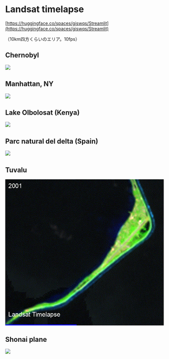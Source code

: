 # Landsat timelapse
[https://huggingface.co/spaces/giswqs/Streamlit](https://huggingface.co/spaces/giswqs/Streamlit)

（10km四方くらいのエリア。10fps）

## Chernobyl
![](Chernobyl.gif)
## Manhattan, NY
![](manhattan.gif)
## Lake Olbolosat (Kenya)
![](olbolosat.gif)
## Parc natural del delta (Spain)
![](Parc_natural_del_delta.gif)
## Tuvalu
![](Tuvalu.gif)
## Shonai plane
![](庄内平野.gif)
